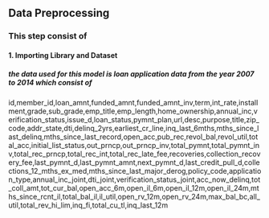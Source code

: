 ## Data Preprocessing

### This step consist of 

#### 1. Importing Library and Dataset
##### the data used for this model is loan application data from the year 2007 to 2014 which consist of
id,member_id,loan_amnt,funded_amnt,funded_amnt_inv,term,int_rate,installment,grade,sub_grade,emp_title,emp_length,home_ownership,annual_inc,verification_status,issue_d,loan_status,pymnt_plan,url,desc,purpose,title,zip_code,addr_state,dti,delinq_2yrs,earliest_cr_line,inq_last_6mths,mths_since_last_delinq,mths_since_last_record,open_acc,pub_rec,revol_bal,revol_util,total_acc,initial_list_status,out_prncp,out_prncp_inv,total_pymnt,total_pymnt_inv,total_rec_prncp,total_rec_int,total_rec_late_fee,recoveries,collection_recovery_fee,last_pymnt_d,last_pymnt_amnt,next_pymnt_d,last_credit_pull_d,collections_12_mths_ex_med,mths_since_last_major_derog,policy_code,application_type,annual_inc_joint,dti_joint,verification_status_joint,acc_now_delinq,tot_coll_amt,tot_cur_bal,open_acc_6m,open_il_6m,open_il_12m,open_il_24m,mths_since_rcnt_il,total_bal_il,il_util,open_rv_12m,open_rv_24m,max_bal_bc,all_util,total_rev_hi_lim,inq_fi,total_cu_tl,inq_last_12m
